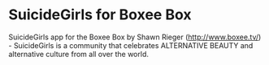 SuicideGirls for Boxee Box
=====================
SuicideGirls app for the Boxee Box by Shawn Rieger (http://www.boxee.tv/) - SuicideGirls is a community that celebrates ALTERNATIVE BEAUTY and alternative culture from all over the world.
